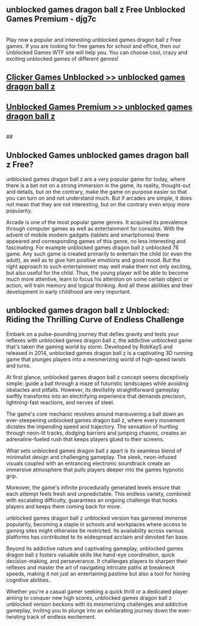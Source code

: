 ## unblocked games dragon ball z Free Unblocked Games Premium - djg7c <br>
<br>
Play now a popular and interesting unblocked games dragon ball z Free games. If you are looking for free games for school and office, then our Unblocked Games WTF site will help you. You can choose cool, crazy and exciting unblocked games of different genres!


##  [Clicker Games Unblocked >> unblocked games dragon ball z](http://freeplayer.one?title=unblocked_games_dragon_ball_z&ref=05)

##  [Unblocked Games Premium >> unblocked games dragon ball z](http://freeplayer.one?title=unblocked_games_dragon_ball_z&ref=05)
  <br>
  ##



## Unblocked Games unblocked games dragon ball z Free?

unblocked games dragon ball z are a very popular game for today, where there is a bet not on a strong immersion in the game, its reality, thought-out and details, but on the contrary, make the game on purpose easier so that you can turn on and not understand much. But if arcades are simple, it does not mean that they are not interesting, but on the contrary even enjoy more popularity.

Arcade is one of the most popular game genres. It acquired its prevalence through computer games as well as entertainment for consoles. With the advent of mobile modern gadgets (tablets and smartphones) there appeared and corresponding games of this genre, no less interesting and fascinating. For example unblocked games dragon ball z unblocked 76 game. Any such game is created primarily to entertain the child (or even the adult), as well as to give him positive emotions and good mood. But the right approach to such entertainment may well make them not only exciting, but also useful for the child. Thus, the young player will be able to become much more attentive, learn to focus his attention on some certain object or action, will train memory and logical thinking. And all these abilities and their development in early childhood are very important.

##  unblocked games dragon ball z Unblocked: Riding the Thrilling Curve of Endless Challenge

Embark on a pulse-pounding journey that defies gravity and tests your reflexes with unblocked games dragon ball z, the addictive unblocked game that's taken the gaming world by storm. Developed by RobKayS and released in 2014, unblocked games dragon ball z is a captivating 3D running game that plunges players into a mesmerizing world of high-speed twists and turns.

At first glance, unblocked games dragon ball z concept seems deceptively simple: guide a ball through a maze of futuristic landscapes while avoiding obstacles and pitfalls. However, its devilishly straightforward gameplay swiftly transforms into an electrifying experience that demands precision, lightning-fast reactions, and nerves of steel.

The game's core mechanic revolves around maneuvering a ball down an ever-steepening unblocked games dragon ball z, where every movement dictates the impending speed and trajectory. The sensation of hurtling through neon-lit tracks, dodging barriers and jumping chasms, creates an adrenaline-fueled rush that keeps players glued to their screens.

What sets unblocked games dragon ball z apart is its seamless blend of minimalist design and challenging gameplay. The sleek, neon-infused visuals coupled with an entrancing electronic soundtrack create an immersive atmosphere that pulls players deeper into the games hypnotic grip.

Moreover, the game's infinite procedurally generated levels ensure that each attempt feels fresh and unpredictable. This endless variety, combined with escalating difficulty, guarantees an ongoing challenge that hooks players and keeps them coming back for more.

unblocked games dragon ball z unblocked version has garnered immense popularity, becoming a staple in schools and workplaces where access to gaming sites might otherwise be restricted. Its availability across various platforms has contributed to its widespread acclaim and devoted fan base.

Beyond its addictive nature and captivating gameplay, unblocked games dragon ball z fosters valuable skills like hand-eye coordination, quick decision-making, and perseverance. It challenges players to sharpen their reflexes and master the art of navigating intricate paths at breakneck speeds, making it not just an entertaining pastime but also a tool for honing cognitive abilities.

Whether you're a casual gamer seeking a quick thrill or a dedicated player aiming to conquer new high scores, unblocked games dragon ball z unblocked version beckons with its mesmerizing challenges and addictive gameplay, inviting you to plunge into an exhilarating journey down the ever-twisting track of endless excitement.